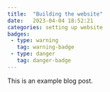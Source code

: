 ```yaml
---
title:  "Building the website"
date:   2023-04-04 18:52:21
categories: setting up website
badges:
 - type: warning
   tag: warning-badge
 - type: danger
   tag: danger-badge
---
```


This is an example blog post.